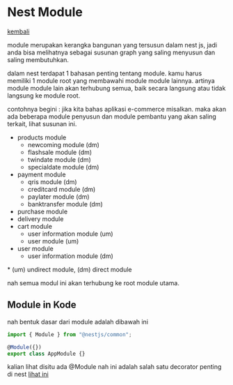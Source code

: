 # Nest Module

[kembali](roadmap.md)

module merupakan kerangka bangunan yang tersusun dalam nest js, jadi anda bisa melihatnya sebagai susunan graph yang saling menyusun dan saling membutuhkan.

dalam nest terdapat 1 bahasan penting tentang module. kamu harus memiliki 1 module root yang membawahi module module lainnya. artinya module module lain akan terhubung semua, baik secara langsung atau tidak langsung ke module root.

contohnya begini : jika kita bahas aplikasi e-commerce misalkan. maka akan ada beberapa module penyusun dan module pembantu yang akan saling terkait, lihat susunan ini.

- products module
  - newcoming module (dm)
  - flashsale module (dm)
  - twindate module (dm)
  - specialdate module (dm)
- payment module
  - qris module (dm)
  - creditcard module (dm)
  - paylater module (dm)
  - banktransfer module (dm)
- purchase module
- delivery module
- cart module
  - user information module (um)
  - user module (um)
- user module
  - user information module (dm)

\* (um) undirect module, (dm) direct module

nah semua modul ini akan terhubung ke root module utama.

## Module in Kode

nah bentuk dasar dari module adalah dibawah ini

```ts
import { Module } from "@nestjs/common";

@Module({})
export class AppModule {}
```

kalian lihat disitu ada @Module nah ini adalah salah satu decorator penting di nest [lihat ini](4.decorator.md)
